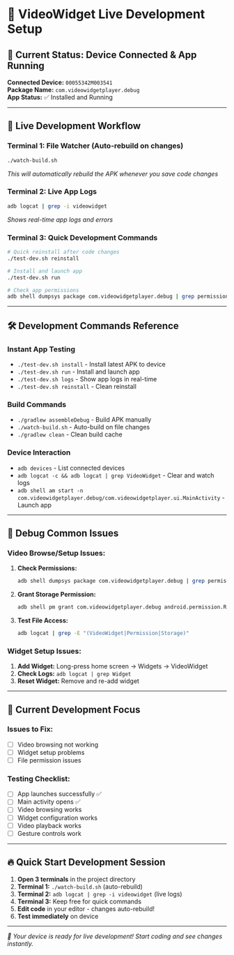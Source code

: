 # 📱 VideoWidget Live Development Setup

## 🚀 **Current Status: Device Connected & App Running**

**Connected Device:** `00055342M003541`  
**Package Name:** `com.videowidgetplayer.debug`  
**App Status:** ✅ Installed and Running

---

## 🔄 **Live Development Workflow**

### **Terminal 1: File Watcher (Auto-rebuild on changes)**
```bash
./watch-build.sh
```
*This will automatically rebuild the APK whenever you save code changes*

### **Terminal 2: Live App Logs**
```bash
adb logcat | grep -i videowidget
```
*Shows real-time app logs and errors*

### **Terminal 3: Quick Development Commands**
```bash
# Quick reinstall after code changes
./test-dev.sh reinstall

# Install and launch app
./test-dev.sh run

# Check app permissions
adb shell dumpsys package com.videowidgetplayer.debug | grep permission
```

---

## 🛠️ **Development Commands Reference**

### **Instant App Testing**
- `./test-dev.sh install` - Install latest APK to device
- `./test-dev.sh run` - Install and launch app
- `./test-dev.sh logs` - Show app logs in real-time
- `./test-dev.sh reinstall` - Clean reinstall

### **Build Commands**  
- `./gradlew assembleDebug` - Build APK manually
- `./watch-build.sh` - Auto-build on file changes
- `./gradlew clean` - Clean build cache

### **Device Interaction**
- `adb devices` - List connected devices
- `adb logcat -c && adb logcat | grep VideoWidget` - Clear and watch logs
- `adb shell am start -n com.videowidgetplayer.debug/com.videowidgetplayer.ui.MainActivity` - Launch app

---

## 🐛 **Debug Common Issues**

### **Video Browse/Setup Issues:**
1. **Check Permissions:**
   ```bash
   adb shell dumpsys package com.videowidgetplayer.debug | grep permission
   ```

2. **Grant Storage Permission:**
   ```bash
   adb shell pm grant com.videowidgetplayer.debug android.permission.READ_MEDIA_VIDEO
   ```

3. **Test File Access:**
   ```bash
   adb logcat | grep -E "(VideoWidget|Permission|Storage)"
   ```

### **Widget Setup Issues:**
1. **Add Widget:** Long-press home screen → Widgets → VideoWidget
2. **Check Logs:** `adb logcat | grep Widget`
3. **Reset Widget:** Remove and re-add widget

---

## 📝 **Current Development Focus**

### Issues to Fix:
- [ ] Video browsing not working
- [ ] Widget setup problems  
- [ ] File permission issues

### Testing Checklist:
- [ ] App launches successfully ✅
- [ ] Main activity opens ✅  
- [ ] Video browsing works
- [ ] Widget configuration works
- [ ] Video playback works
- [ ] Gesture controls work

---

## 🔥 **Quick Start Development Session**

1. **Open 3 terminals** in the project directory
2. **Terminal 1:** `./watch-build.sh` (auto-rebuild)
3. **Terminal 2:** `adb logcat | grep -i videowidget` (live logs)  
4. **Terminal 3:** Keep free for quick commands
5. **Edit code** in your editor - changes auto-rebuild!
6. **Test immediately** on device

---

*📱 Your device is ready for live development! Start coding and see changes instantly.*
